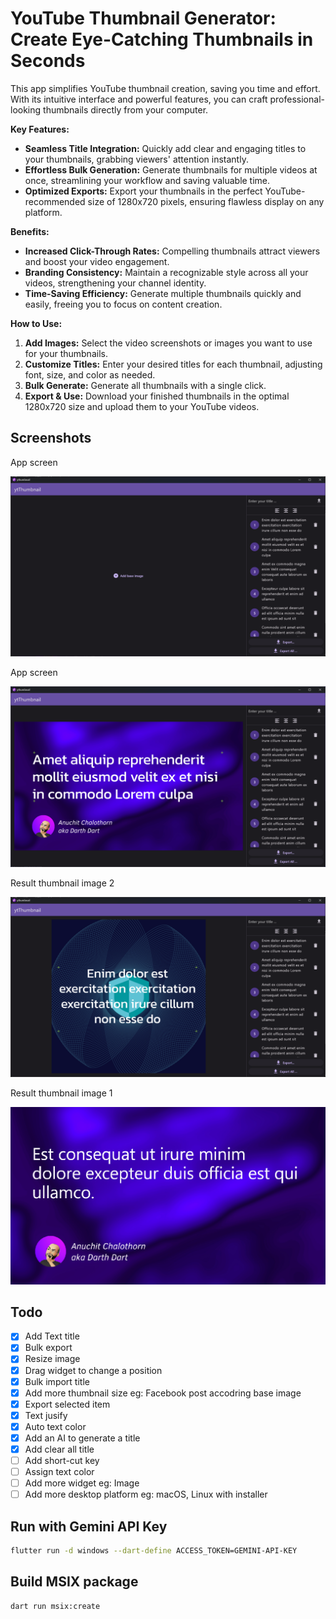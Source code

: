 # YouTube Thumbnail Generator: Create Eye-Catching Thumbnails in Seconds

This app simplifies YouTube thumbnail creation, saving you time and effort. With its intuitive interface and powerful features, you can craft professional-looking thumbnails directly from your computer.

**Key Features:**

- **Seamless Title Integration:** Quickly add clear and engaging titles to your thumbnails, grabbing viewers' attention instantly.
- **Effortless Bulk Generation:** Generate thumbnails for multiple videos at once, streamlining your workflow and saving valuable time.
- **Optimized Exports:** Export your thumbnails in the perfect YouTube-recommended size of 1280x720 pixels, ensuring flawless display on any platform.

**Benefits:**

- **Increased Click-Through Rates:** Compelling thumbnails attract viewers and boost your video engagement.
- **Branding Consistency:** Maintain a recognizable style across all your videos, strengthening your channel identity.
- **Time-Saving Efficiency:** Generate multiple thumbnails quickly and easily, freeing you to focus on content creation.

**How to Use:**

1. **Add Images:** Select the video screenshots or images you want to use for your thumbnails.
2. **Customize Titles:** Enter your desired titles for each thumbnail, adjusting font, size, and color as needed.
3. **Bulk Generate:** Generate all thumbnails with a single click.
4. **Export & Use:** Download your finished thumbnails in the optimal 1280x720 size and upload them to your YouTube videos.

## Screenshots

App screen

![](/screenshots/export_3.png)

App screen

![](/screenshots/export_4.png)

Result thumbnail image 2

![](/screenshots/export_5.png)

Result thumbnail image 1

![](/screenshots/export_0.png)

## Todo

- [x] Add Text title
- [x] Bulk export
- [x] Resize image
- [x] Drag widget to change a position
- [x] Bulk import title
- [x] Add more thumbnail size eg: Facebook post accodring base image
- [x] Export selected item
- [x] Text jusify
- [x] Auto text color
- [x] Add an AI to generate a title
- [x] Add clear all title
- [ ] Add short-cut key
- [ ] Assign text color
- [ ] Add more widget eg: Image
- [ ] Add more desktop platform eg: macOS, Linux with installer

## Run with Gemini API Key

```bash
flutter run -d windows --dart-define ACCESS_TOKEN=GEMINI-API-KEY
```

## Build MSIX package

```bash
dart run msix:create
```
